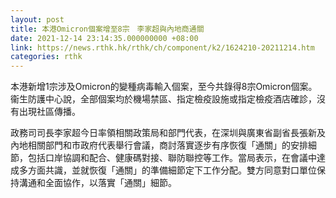```yaml
---
layout: post
title: 本港Omicron個案增至8宗　李家超與內地商通關
date: 2021-12-14 23:14:35.000000000 +08:00
link: https://news.rthk.hk/rthk/ch/component/k2/1624210-20211214.htm
categories: rthk
---
```


本港新增1宗涉及Omicron的變種病毒輸入個案，至今共錄得8宗Omicron個案。衞生防護中心說，全部個案均於機場禁區、指定檢疫設施或指定檢疫酒店確診，沒有出現社區傳播。

政務司司長李家超今日率領相關政策局和部門代表，在深圳與廣東省副省長張新及內地相關部門和市政府代表舉行會議，商討落實逐步有序恢復「通關」的安排細節，包括口岸協調和配合、健康碼對接、聯防聯控等工作。當局表示，在會議中達成多方面共識，並就恢復「通關」的準備細節定下工作分配。雙方同意對口單位保持溝通和全面協作，以落實「通關」細節。
